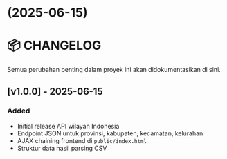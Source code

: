 # [](https://github.com/arafirsyah/api-wilayah-selindo/compare/v1.0.2...v) (2025-06-15)



# 📦 CHANGELOG

Semua perubahan penting dalam proyek ini akan didokumentasikan di sini.

## [v1.0.0] - 2025-06-15
### Added
- Initial release API wilayah Indonesia
- Endpoint JSON untuk provinsi, kabupaten, kecamatan, kelurahan
- AJAX chaining frontend di `public/index.html`
- Struktur data hasil parsing CSV

